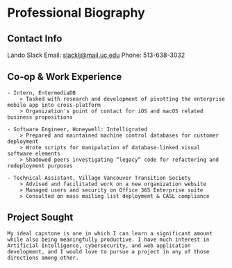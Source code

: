# Professional Biography

## Contact Info
Lando Slack 
Email: slacklj@mail.uc.edu
Phone: 513-638-3032

## Co-op & Work Experience
    - Intern, EntermediaDB
        > Tasked with research and development of pivotting the enterprise mobile app into cross-platform
        > Organization's point of contact for iOS and macOS related business propositions

    - Software Engineer, Honeywell: Intelligrated
        > Prepared and maintained machine control databases for customer deployment
        > Wrote scripts for manipulation of database-linked visual software elements
        > Shadowed peers investigating “legacy” code for refactoring and redeployment purposes
        
    - Technical Assistant, Village Vancouver Transition Society
        > Advised and facilitated work on a new organization website
        > Managed users and security on Office 365 Enterprise suite
        > Consulted on mass mailing list deployment & CASL compliance

## Project Sought
    My ideal capstone is one in which I can learn a significant amount while also being meaningfully productive. I have much interest in Artificial Intelligence, cybersecurity, and web application development, and I would love to pursue a project in any of those directions among other.

    